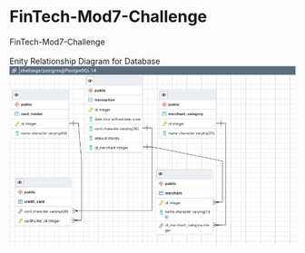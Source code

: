# FinTech-Mod7-Challenge

FinTech-Mod7-Challenge
<br>
<br>
Enity Relationship Diagram for Database
<br>
![ERD](ERD.png)
